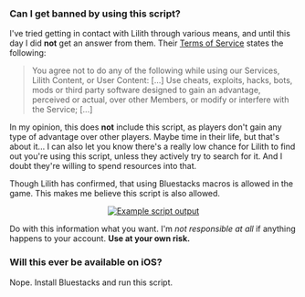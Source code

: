 ### Can I get banned by using this script?

I've tried getting in contact with Lilith through various means, and until this day I did **not** get an answer from them. Their [Terms of Service](https://www.lilithgames.com/termofservice.html) states the following:

> You agree not to do any of the following while using our Services, Lilith Content, or User Content: [...] Use cheats, exploits, hacks, bots, mods or third party software designed to gain an advantage, perceived or actual, over other Members, or modify or interfere with the Service; [...]

In my opinion, this does **not** include this script, as players don't gain any type of advantage over other players. Maybe time in their life, but that's about it... I can also let you know there's a really low chance for Lilith to find out you're using this script, unless they actively try to search for it. And I doubt they're willing to spend resources into that.

Though Lilith has confirmed, that using Bluestacks macros is allowed in the game. This makes me believe this script is also allowed.

<div align="center">
<a href="https://imgur.com/Ho0O4ev"><img src="https://i.imgur.com/Ho0O4ev.png" alt="Example script output"></a>
</div>

Do with this information what you want. I'm *not responsible at all* if anything happens to your account. **Use at your own risk.**

### Will this ever be available on iOS?

Nope. Install Bluestacks and run this script.
